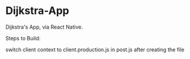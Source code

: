 # Dijkstra-App

Dijkstra's App, via React Native.


Steps to Build:

switch client context to client.production.js in post.js after creating the file
